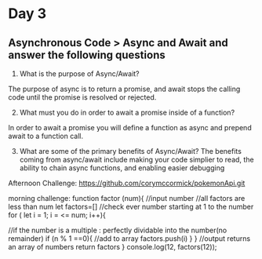 # Day 3
 
 ## Asynchronous Code > Async and Await and answer the following questions
1. What is the purpose of Async/Await?

The purpose of async is to return a promise, and await stops the calling code until the promise is resolved or rejected.

2. What must you do in order to await a promise inside of a function?

In order to await a promise you will define a function as async and prepend await to a function call.


3. What are some of the primary benefits of Async/Await?
The benefits coming from async/await include making your code simplier to read, the ability to chain async functions, and enabling easier debugging



Afternoon Challenge: https://github.com/corymccormick/pokemonApi.git

morning challenge:
function factor (num){
//input number
//all factors are less than num
let factors=[]
//check ever number starting at 1 to the number
for ( let i = 1; i = <= num; i++){

//if the number is a multiple  : perfectly dividable into the number(no remainder)
if (n % 1 ==0){
//add to array
factors.push(i)
}
}
//output returns an array of numbers
return factors
}
console.log(12, factors(12));